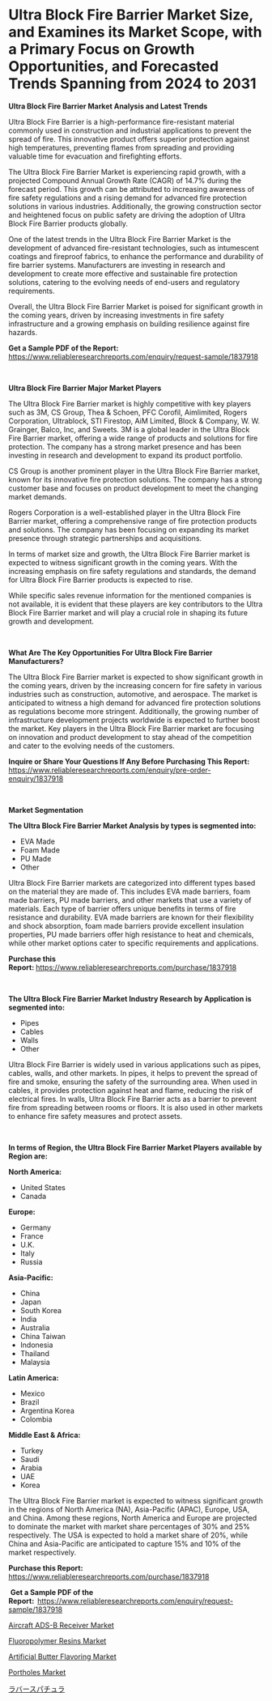 <p><h1>Ultra Block Fire Barrier Market Size, and Examines its Market Scope, with a Primary Focus on Growth Opportunities, and Forecasted Trends Spanning from 2024 to 2031</h1></p><p><strong>Ultra Block Fire Barrier Market Analysis and Latest Trends</strong></p>
<p><p>Ultra Block Fire Barrier is a high-performance fire-resistant material commonly used in construction and industrial applications to prevent the spread of fire. This innovative product offers superior protection against high temperatures, preventing flames from spreading and providing valuable time for evacuation and firefighting efforts.</p><p>The Ultra Block Fire Barrier Market is experiencing rapid growth, with a projected Compound Annual Growth Rate (CAGR) of 14.7% during the forecast period. This growth can be attributed to increasing awareness of fire safety regulations and a rising demand for advanced fire protection solutions in various industries. Additionally, the growing construction sector and heightened focus on public safety are driving the adoption of Ultra Block Fire Barrier products globally.</p><p>One of the latest trends in the Ultra Block Fire Barrier Market is the development of advanced fire-resistant technologies, such as intumescent coatings and fireproof fabrics, to enhance the performance and durability of fire barrier systems. Manufacturers are investing in research and development to create more effective and sustainable fire protection solutions, catering to the evolving needs of end-users and regulatory requirements.</p><p>Overall, the Ultra Block Fire Barrier Market is poised for significant growth in the coming years, driven by increasing investments in fire safety infrastructure and a growing emphasis on building resilience against fire hazards.</p></p>
<p><strong>Get a Sample PDF of the Report:&nbsp;</strong> <a href="https://www.reliableresearchreports.com/enquiry/request-sample/1837918">https://www.reliableresearchreports.com/enquiry/request-sample/1837918</a></p>
<p>&nbsp;</p>
<p><strong>Ultra Block Fire Barrier Major Market Players</strong></p>
<p><p>The Ultra Block Fire Barrier market is highly competitive with key players such as 3M, CS Group, Thea & Schoen, PFC Corofil, Aimlimited, Rogers Corporation, Ultrablock, STI Firestop, AiM Limited, Block & Company, W. W. Grainger, Balco, Inc, and Sweets. 3M is a global leader in the Ultra Block Fire Barrier market, offering a wide range of products and solutions for fire protection. The company has a strong market presence and has been investing in research and development to expand its product portfolio.</p><p>CS Group is another prominent player in the Ultra Block Fire Barrier market, known for its innovative fire protection solutions. The company has a strong customer base and focuses on product development to meet the changing market demands.</p><p>Rogers Corporation is a well-established player in the Ultra Block Fire Barrier market, offering a comprehensive range of fire protection products and solutions. The company has been focusing on expanding its market presence through strategic partnerships and acquisitions.</p><p>In terms of market size and growth, the Ultra Block Fire Barrier market is expected to witness significant growth in the coming years. With the increasing emphasis on fire safety regulations and standards, the demand for Ultra Block Fire Barrier products is expected to rise.</p><p>While specific sales revenue information for the mentioned companies is not available, it is evident that these players are key contributors to the Ultra Block Fire Barrier market and will play a crucial role in shaping its future growth and development.</p></p>
<p>&nbsp;</p>
<p><strong>What Are The Key Opportunities For Ultra Block Fire Barrier Manufacturers?</strong></p>
<p><p>The Ultra Block Fire Barrier market is expected to show significant growth in the coming years, driven by the increasing concern for fire safety in various industries such as construction, automotive, and aerospace. The market is anticipated to witness a high demand for advanced fire protection solutions as regulations become more stringent. Additionally, the growing number of infrastructure development projects worldwide is expected to further boost the market. Key players in the Ultra Block Fire Barrier market are focusing on innovation and product development to stay ahead of the competition and cater to the evolving needs of the customers.</p></p>
<p><strong>Inquire or Share Your Questions If Any Before Purchasing This Report:</strong> <a href="https://www.reliableresearchreports.com/enquiry/pre-order-enquiry/1837918">https://www.reliableresearchreports.com/enquiry/pre-order-enquiry/1837918</a></p>
<p>&nbsp;</p>
<p><strong>Market Segmentation</strong></p>
<p><strong>The Ultra Block Fire Barrier Market Analysis by types is segmented into:</strong></p>
<p><ul><li>EVA Made</li><li>Foam Made</li><li>PU Made</li><li>Other</li></ul></p>
<p><p>Ultra Block Fire Barrier markets are categorized into different types based on the material they are made of. This includes EVA made barriers, foam made barriers, PU made barriers, and other markets that use a variety of materials. Each type of barrier offers unique benefits in terms of fire resistance and durability. EVA made barriers are known for their flexibility and shock absorption, foam made barriers provide excellent insulation properties, PU made barriers offer high resistance to heat and chemicals, while other market options cater to specific requirements and applications.</p></p>
<p><strong>Purchase this Report:&nbsp;</strong><a href="https://www.reliableresearchreports.com/purchase/1837918">https://www.reliableresearchreports.com/purchase/1837918</a></p>
<p>&nbsp;</p>
<p><strong>The Ultra Block Fire Barrier Market Industry Research by Application is segmented into:</strong></p>
<p><ul><li>Pipes</li><li>Cables</li><li>Walls</li><li>Other</li></ul></p>
<p><p>Ultra Block Fire Barrier is widely used in various applications such as pipes, cables, walls, and other markets. In pipes, it helps to prevent the spread of fire and smoke, ensuring the safety of the surrounding area. When used in cables, it provides protection against heat and flame, reducing the risk of electrical fires. In walls, Ultra Block Fire Barrier acts as a barrier to prevent fire from spreading between rooms or floors. It is also used in other markets to enhance fire safety measures and protect assets.</p></p>
<p>&nbsp;</p>
<p><strong>In terms of Region, the Ultra Block Fire Barrier Market Players available by Region are:</strong></p>
<p>
    <p> <strong> North America: </strong>
        <ul>
            <li>United States</li>
            <li>Canada</li>
        </ul>
        </p> 
    <p> <strong> Europe: </strong>
        <ul>
            <li>Germany</li>
            <li>France</li>
            <li>U.K.</li>
            <li>Italy</li>
            <li>Russia</li>
        </ul>
        </p> 
    <p> <strong> Asia-Pacific: </strong>
        <ul>
            <li>China</li>
            <li>Japan</li>
            <li>South Korea</li>
            <li>India</li>
            <li>Australia</li>
            <li>China Taiwan</li>
            <li>Indonesia</li>
            <li>Thailand</li>
            <li>Malaysia</li>
        </ul>
        </p> 
    <p> <strong> Latin America: </strong>
        <ul>
            <li>Mexico</li>
            <li>Brazil</li>
            <li>Argentina Korea</li>
            <li>Colombia</li>
        </ul>
        </p> 
    <p> <strong> Middle East & Africa: </strong>
        <ul>
            <li>Turkey</li>
            <li>Saudi</li>
            <li>Arabia</li>
            <li>UAE</li>
            <li>Korea</li>
        </ul>
    </p>
    </p>
<p><p>The Ultra Block Fire Barrier market is expected to witness significant growth in the regions of North America (NA), Asia-Pacific (APAC), Europe, USA, and China. Among these regions, North America and Europe are projected to dominate the market with market share percentages of 30% and 25% respectively. The USA is expected to hold a market share of 20%, while China and Asia-Pacific are anticipated to capture 15% and 10% of the market respectively.</p></p>
<p><strong>Purchase this Report: </strong><a href="https://www.reliableresearchreports.com/purchase/1837918">https://www.reliableresearchreports.com/purchase/1837918</a></p>
<p>&nbsp;<strong>Get a Sample PDF of the Report:&nbsp;&nbsp;</strong><a href="https://www.reliableresearchreports.com/enquiry/request-sample/1837918">https://www.reliableresearchreports.com/enquiry/request-sample/1837918</a></p>
<p><strong></strong></p>
<p><p><a href="https://issuu.com/reportprime-2/docs/aircraft-ads-b-receiver-market-size-2030.pptx">Aircraft ADS-B Receiver Market</a></p><p><a href="https://view.publitas.com/reportprime-1/decoding-the-fluoropolymer-resins-market-a-deep-dive-into-the-latest-market-trends-market-segmentation-and-competitive-analysis/">Fluoropolymer Resins Market</a></p><p><a href="https://florentine-yuzu-f42.notion.site/Artificial-Butter-Flavoring-Market-Size-Market-Share-and-Global-Market-Analysis-Report-2024-2031-2fc7dccd2d0d43d09e747748857ae761">Artificial Butter Flavoring Market</a></p><p><a href="https://issuu.com/reportprime-2/docs/portholes-market-size-2030.pptx">Portholes Market</a></p><p><a href="https://github.com/xnljig2898992/Market-Research-Report-List-1/blob/main/1841602191149.md">ラバースパチュラ</a></p></p>